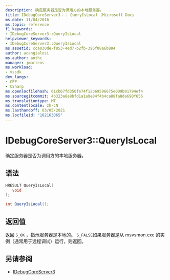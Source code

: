 ```yaml
---
description: 确定服务器是否为调用方的本地服务器。
title: IDebugCoreServer3：： QueryIsLocal |Microsoft Docs
ms.date: 11/04/2016
ms.topic: reference
f1_keywords:
- IDebugCoreServer3::QueryIsLocal
helpviewer_keywords:
- IDebugCoreServer3::QueryIsLocal
ms.assetid: cca030de-f853-4ed7-b2fb-395f08a6b884
author: acangialosi
ms.author: anthc
manager: jmartens
ms.workload:
- vssdk
dev_langs:
- CPP
- CSharp
ms.openlocfilehash: 61cb67fd350fe74f12b69596675e009b01794ef4
ms.sourcegitcommit: 4b323a8a8bfd1a1a9e84f4b4ca88fa8da690f656
ms.translationtype: MT
ms.contentlocale: zh-CN
ms.lasthandoff: 03/05/2021
ms.locfileid: "102163065"
---
```

# <a name="idebugcoreserver3queryislocal"></a>IDebugCoreServer3::QueryIsLocal
确定服务器是否为调用方的本地服务器。

## <a name="syntax"></a>语法

```cpp
HRESULT QueryIsLocal(
   void
);
```

```csharp
int QueryIsLocal();
```

## <a name="return-value"></a>返回值
 返回 `S_OK` ，指示服务器是本地的。 `S_FALSE`如果服务器是从 msvsmon.exe 的实例（通常用于远程调试）运行，则返回。

## <a name="see-also"></a>另请参阅
- [IDebugCoreServer3](../../../extensibility/debugger/reference/idebugcoreserver3.md)
